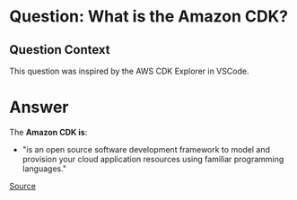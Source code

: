 <h1>Question: What is the Amazon CDK?</h1>

<h2>Question Context</h2>
<p>This question was inspired by the AWS CDK Explorer in VSCode. </p>

<h1>Answer</h1>
<p>The <b>Amazon CDK is</b>:</p>
<ul>
  <li>"is an open source software development framework to model and provision your cloud application resources using familiar programming languages."
</ul>
<a href="https://aws.amazon.com/cdk/">Source</a>

